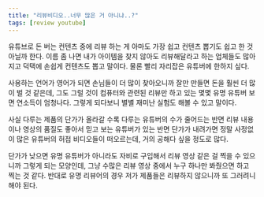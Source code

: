 ```yaml
---
title: "리뷰비디오..너무 많은 거 아니냐..?"
tags: [review youtube]
---
```


유튜브로 돈 버는 컨텐츠 중에 리뷰 하는 게 아마도 가장 쉽고 컨텐츠 뽑기도 쉽고 한 것 아닐까 한다. 이름 좀 나면 내가 아이템을 찾지 않아도 리뷰해달라고 하는 업체들도 많아지고 덕택에 손쉽게 컨텐츠도 뽑고 말이다. 물론 빨리 자리잡은 유튜버에 한하지 싶다.

사용하는 언어가 영어가 되면 손님들이 더 많이 찾아오니까 잘만 만들면 돈을 훨씬 더 많이 벌 것 같은데, 그도 그럴 것이 컴퓨터와 관련된 리뷰만 하고 있는 몇몇 유명 유튜버 보면 연소득이 엄청나다. 그렇게 되다보니 별별 재미난 실험도 해볼 수 있고 말이다. 

사실 다루는 제품의 단가가 올라갈 수록 다루는 유튜버의 수가 줄어드는 반면 리뷰 내용이나 영상의 품질도 좋아서 믿고 보는 유튜버가 있는 반면 단가가 내려가면 정말 사정없이 많은 유튜버의 허접 비디오들이 떠오르는데, 거의 공해다 싶을 정도로 많다. 

단가가 낮으면 유명 유튜버가 아니라도 자비로 구입해서 리뷰 영상 같은 걸 찍을 수 있으니까 그렇게 되는 모양인데, 그냥 수많은 리뷰 영상 중에서 누구 하나만 봐줬으면 하고 찍는 것 같다. 반대로 유명 리뷰어의 경우 저가 제품들은 리뷰하지 않으니까 또 그러려니 해야 된다. 


